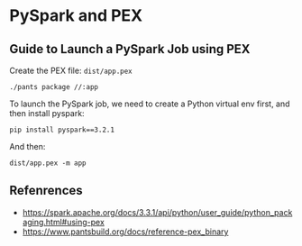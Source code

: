 # PySpark and PEX
## Guide to Launch a PySpark Job using PEX
Create the PEX file: `dist/app.pex`
```
./pants package //:app
```

To launch the PySpark job, we need to create a Python virtual env first, and then install pyspark:
```
pip install pyspark==3.2.1
```

And then:
```
dist/app.pex -m app
```

## Refenrences
+ https://spark.apache.org/docs/3.3.1/api/python/user_guide/python_packaging.html#using-pex
+ https://www.pantsbuild.org/docs/reference-pex_binary

